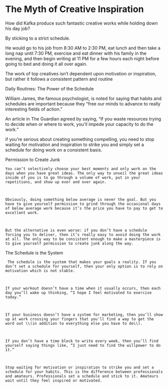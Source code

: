 # The Myth of Creative Inspiration

How did Kafka produce such fantastic creative works while holding down his day job?

By sticking to a strict schedule.

He would go to his job from 8:30 AM to 2:30 PM, eat lunch and then take a long nap until 7:30 PM, exercise and eat dinner with his family in the evening, and then begin writing at 11 PM for a few hours each night before going to bed and doing it all over again.

The work of top creatives isn’t dependent upon motivation or inspiration, but rather it follows a consistent pattern and routine

Daily Routines: The Power of the Schedule

William James, the famous psychologist, is noted for saying that habits and schedules are important because they “free our minds to advance to really interesting fields of action.”

An article in The Guardian agreed by saying, “If you waste resources trying to decide when or where to work, you'll impede your capacity to do the work.”

if you’re serious about creating something compelling, you need to stop waiting for motivation and inspiration to strike you and simply set a schedule for doing work on a consistent basis.

Permission to Create Junk

```
You can’t selectively choose your best moments and only work on the days when you have great ideas. The only way to unveil the great ideas inside of you is to go through a volume of work, put in your repetitions, and show up over and over again.



Obviously, doing something below average is never the goal. But you have to give yourself permission to grind through the occasional days of below average work because it’s the price you have to pay to get to excellent work.



But the alternative is even worse: if you don’t have a schedule forcing you to deliver, then it’s really easy to avoid doing the work at all. The only way to be consistent enough to make a masterpiece is to give yourself permission to create junk along the way.
```

The Schedule is the System

```
 The schedule is the system that makes your goals a reality. If you don’t set a schedule for yourself, then your only option is to rely on motivation which is not stable.



If your workout doesn’t have a time when it usually occurs, then each day you’ll wake up thinking, “I hope I feel motivated to exercise today.”



If your business doesn’t have a system for marketing, then you’ll show up at work crossing your fingers that you'll find a way to get the word out \\(in addition to everything else you have to do\\).



If you don’t have a time block to write every week, then you’ll find yourself saying things like, “I just need to find the willpower to do it.”



Stop waiting for motivation or inspiration to strike you and set a schedule for your habits. This is the difference between professionals and amateurs. Professionals set a schedule and stick to it. Amateurs wait until they feel inspired or motivated.
```



